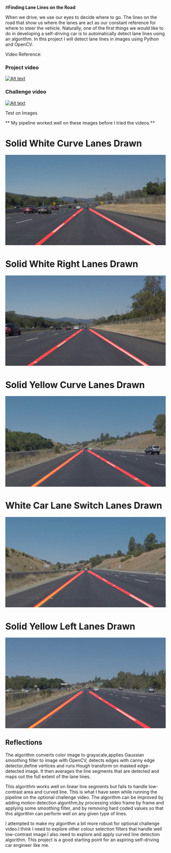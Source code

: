 #**Finding Lane Lines on the Road** 

When we drive, we use our eyes to decide where to go.  The lines on the road that show us where the lanes are act as our constant reference for where to steer the vehicle.  Naturally, one of the first things we would like to do in developing a self-driving car is to automatically detect lane lines using an algorithm.
In this project I will detect lane lines in images using Python and OpenCV.  



Video Reference:

### Project video

[![Alt text](https://img.youtube.com/vi/dCGB8QQdQw0/0.jpg)](https://www.youtube.com/watch?v=dCGB8QQdQw0)


### Challenge video

[![Alt text](https://img.youtube.com/vi/kpv44MqVoD8/0.jpg)](https://www.youtube.com/watch?v=kpv44MqVoD8)



Test on Images

** My pipeline worked well on these images before I tried the videos.**


[image1]: ./test_images/solidWhiteCurve_Lanes_Drawn.jpg "solidWhiteCurve_Lanes_Drawn"
[image2]: ./test_images/solidWhiteRight_Lanes_Drawn.jpg "solidWhiteRight_Lanes_Drawn"
[image3]: ./test_images/solidYellowCurve_Lanes_Drawn.jpg "solidYellowCurve_Lanes_Drawn"
[image4]: ./test_images/whiteCarLaneSwitch_Lanes_Drawn.jpg "whiteCarLaneSwitch_Lanes_Drawn"
[image5]: ./test_images/solidYellowLeft_Lanes_Drawn.jpg "solidYellowLeft_Lanes_Drawn"



# Solid White Curve Lanes Drawn

![alt text][image1]

# Solid White Right Lanes Drawn
![alt text][image2]

# Solid Yellow Curve Lanes Drawn
![alt text][image3]

# White Car Lane Switch Lanes Drawn
![alt text][image4]

# Solid Yellow Left Lanes Drawn
![alt text][image5]


## Reflections

The algorithm converts color image to grayscale,applies Gaussian smoothing filter to image with OpenCV, detects edges with canny edge detector,define vertices and runs Hough transform on masked edge-detected image. It then averages the line segments that are detected and maps out the full extent of the lane lines.
 
This algorithm works well on linear line segments but fails to handle low-contrast area and curved line. This is what I have seen while running the pipeline on the optional challenge video. The algorithm can be improved by adding motion detection algorithm,by processing video frame by frame and applying some smoothing filter, and by removing hard coded values so that this algorithm can perform well on any given type of lines.
 
I attempted to make my algorithm a bit more robust for optional challenge video.I think I need to explore other colour selection filters that handle well low-contrast image.I also need to explore and apply curved line detection algorithm. This project is a good starting point for an aspiring self-driving car engineer like me.




